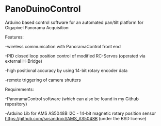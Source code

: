 # PanoDuinoControl
Arduino  based control software for an automated pan/tilt platform for Gigapixel Panorama Acquisition

Features:

-wireless communication with PanoramaControl front end

-PID closed loop position control of  modified RC-Servos (operated via external H-Bridge)

-high positional accuracy by using 14-bit rotary encoder data

-remote triggering of camera shutters 


Requirements:  

-PanoramaControl software (which can also be found in my Github repository)

-Arduino Lib for AMS AS5048B I2C - 14-bit magnetic rotary position sensor 
https://github.com/sosandroid/AMS_AS5048B   (under the BSD license)
